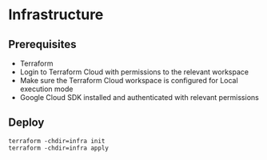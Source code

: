 # Infrastructure

## Prerequisites

* Terraform
* Login to Terraform Cloud with permissions to the relevant workspace
* Make sure the Terraform Cloud workspace is configured for Local execution mode
* Google Cloud SDK installed and authenticated with relevant permissions

## Deploy

```
terraform -chdir=infra init
terraform -chdir=infra apply
```
